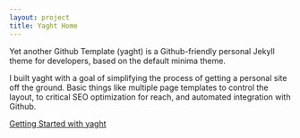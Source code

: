 ```yaml
---
layout: project
title: Yaght Home
---
```


Yet another Github Template (yaght) is a Github-friendly personal Jekyll theme for developers, based on the default minima theme.

I built yaght with a goal of simplifying the process of getting a personal site off the ground. Basic things like multiple page templates to control the layout, to critical SEO optimization for reach, and automated integration with Github.

[Getting Started with yaght](/yaght/docs/general/getting-started-with-yaght)

